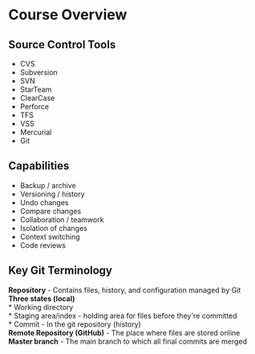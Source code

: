 # Course Overview

## Source Control Tools

* CVS
* Subversion
* SVN
* StarTeam
* ClearCase
* Perforce
* TFS
* VSS
* Mercurial
* Git

## Capabilities

* Backup / archive
* Versioning / history
* Undo changes
* Compare changes
* Collaboration / teamwork
* Isolation of changes
* Context switching
* Code reviews

## Key Git Terminology

**Repository** - Contains files, history, and configuration managed by Git <br>
**Three states (local)**<br>
	* Working directory <br> 
	* Staging area/index - holding area for files before they're committed <br>
	* Commit - In the git repository (history)<br>
**Remote Repository (GitHub)** - The place where files are stored online<br>
**Master branch** - The main branch to which all final commits are merged<br>
